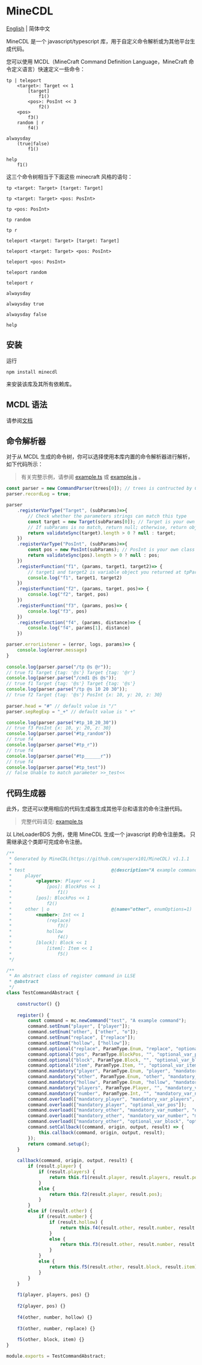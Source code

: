 # MineCDL

[English](./README.md) | 简体中文

MineCDL 是一个 javascript/typescript 库，用于自定义命令解析或为其他平台生成代码。

您可以使用 MCDL（MineCraft Command Definition Language，MineCraft 命令定义语言）快速定义一些命令：

```mcdl
tp | teleport
    <target>: Target << 1
        [target]
            f1()
        <pos>: PosInt << 3
            f2()
    <pos>
        f3()
    random | r
        f4()

alwaysday
    (true|false)
        f1()

help
    f1()
```

这三个命令树相当于下面这些 minecraft 风格的语句：

`tp <target: Target> [target: Target]`

`tp <target: Target> <pos: PosInt>`

`tp <pos: PosInt>`

`tp random`

`tp r`

`teleport <target: Target> [target: Target]`

`teleport <target: Target> <pos: PosInt>`

`teleport <pos: PosInt>`

`teleport random`

`teleport r`

`alwaysday`

`alwaysday true`

`alwaysday false`

`help`

## 安装

运行

```shell
npm install minecdl
```

来安装该库及其所有依赖库。

## MCDL 语法
请参阅[文档](https://superx101.github.io/MineCDL/)

## 命令解析器

对于从 MCDL 生成的命令树，你可以选择使用本库内置的命令解析器进行解析，如下代码所示：

> 有关完整示例，请参阅 [example.ts](https://github.com/superx101/MineCDL/blob/main/example/parser/example.ts) 或 [example.js](https://github.com/superx101/MineCDL/blob/main/example/parser/example.js) 。

```typescript
const parser = new CommandParser(trees[0]); // trees is contructed by CommandTreeBuilder
parser.recordLog = true;

parser
    .registerVarType("Target", (subParams)=>{
        // Check whether the parameters strings can match this type
        const target = new Target(subParams[0]); // Target is your own class you defined
        // If subParams is no match, return null; otherwise, return object
        return validateSync(target).length > 0 ? null : target;
    })
    .registerVarType("PosInt", (subParams)=>{
        const pos = new PosInt(subParams); // PosInt is your own class you defined
        return validateSync(pos).length > 0 ? null : pos;
    })
    .registerFunction("f1", (params, target1, target2)=> {
        // target1 and target2 is variable object you returned at tpParser.registerVarType
        console.log("f1", target1, target2)
    })
    .registerFunction("f2", (params, target, pos)=> {
        console.log("f2", target, pos)
    })
    .registerFunction("f3", (params, pos)=> {
        console.log("f3", pos)
    })
    .registerFunction("f4", (params, distance)=> {
        console.log("f4", params[1], distance)
    })

parser.errorListener = (error, logs, params)=> {
    console.log(error.message)
}
    
console.log(parser.parse("/tp @s @r"));         
// true f1 Target {tag: '@s'} Target {tag: '@r'}
console.log(parser.parse("/cmd1 @s @s"));       
// true f1 Target {tag: '@s'} Target {tag: '@s'}
console.log(parser.parse("/tp @s 10 20 30"));   
// true f2 Target {tag: '@s'} PosInt {x: 10, y: 20, z: 30}
    
parser.head = "#" // default value is "/"
parser.sepRegExp = "_+" // default value is " +"

console.log(parser.parse("#tp_10_20_30"))       
// true f3 PosInt {x: 10, y: 20, z: 30}
console.log(parser.parse("#tp_random"))         
// true f4
console.log(parser.parse("#tp_r"))              
// true f4
console.log(parser.parse("#tp______r"))         
// true f4
console.log(parser.parse("#tp_test"))           
// false Unable to match parameter >>_test<<
```

## 代码生成器

此外，您还可以使用相应的代码生成器生成其他平台和语言的命令注册代码。

> 完整代码请见: [example.ts](https://github.com/superx101/MineCDL/blob/main/example/generator_llbds/example.ts)

以 LiteLoaderBDS 为例，使用 MineCDL 生成一个 javascript 的命令注册类。
只需继承这个类即可完成命令注册。

```js
/**
 * Generated by MineCDL(https://github.com/superx101/MineCDL) v1.1.1
 * 
 * test                                @(description="A example command")
 *     player
 *         <players>: Player << 1
 *             [pos]: BlockPos << 1
 *                 f1()
 *         [pos]: BlockPos << 1
 *             f2()
 *     other | o                       @(name="other", enumOptions=1)
 *         <number>: Int << 1
 *             (replace)
 *                 f3()
 *             hollow
 *                 f4()
 *         [block]: Block << 1
 *             [item]: Item << 1
 *                 f5()
 */

/**
 * An abstract class of register command in LLSE
 * @abstract
 */
class TestCommandAbstract {
    
    constructor() {}
    
    register() {
        const command = mc.newCommand("test", "A example command");
        command.setEnum("player", ["player"]);
        command.setEnum("other", ["other", "o"]);
        command.setEnum("replace", ["replace"]);
        command.setEnum("hollow", ["hollow"]);
        command.optional("replace", ParamType.Enum, "replace", "optional_replace");
        command.optional("pos", ParamType.BlockPos, "", "optional_var_pos");
        command.optional("block", ParamType.Block, "", "optional_var_block");
        command.optional("item", ParamType.Item, "", "optional_var_item");
        command.mandatory("player", ParamType.Enum, "player", "mandatory_player");
        command.mandatory("other", ParamType.Enum, "other", "mandatory_other_o", 1);
        command.mandatory("hollow", ParamType.Enum, "hollow", "mandatory_hollow");
        command.mandatory("players", ParamType.Player, "", "mandatory_var_players");
        command.mandatory("number", ParamType.Int, "", "mandatory_var_number");
        command.overload(["mandatory_player", "mandatory_var_players", "optional_var_pos"]);
        command.overload(["mandatory_player", "optional_var_pos"]);
        command.overload(["mandatory_other", "mandatory_var_number", "optional_replace"]);
        command.overload(["mandatory_other", "mandatory_var_number", "mandatory_hollow"]);
        command.overload(["mandatory_other", "optional_var_block", "optional_var_item"]);
        command.setCallback((command, origin, output, result) => {
            this.callback(command, origin, output, result);
        });
        return command.setup();
    }
    
    callback(command, origin, output, result) {
        if (result.player) {
            if (result.players) {
                return this.f1(result.player, result.players, result.pos);
            }
            else {
                return this.f2(result.player, result.pos);
            }
        }
        else if (result.other) {
            if (result.number) {
                if (result.hollow) {
                    return this.f4(result.other, result.number, result.hollow);
                }
                else {
                    return this.f3(result.other, result.number, result.replace);
                }
            }
            else {
                return this.f5(result.other, result.block, result.item);
            }
        }
    }
    
    f1(player, players, pos) {}
    
    f2(player, pos) {}
    
    f4(other, number, hollow) {}
    
    f3(other, number, replace) {}
    
    f5(other, block, item) {}
}

module.exports = TestCommandAbstract;
```